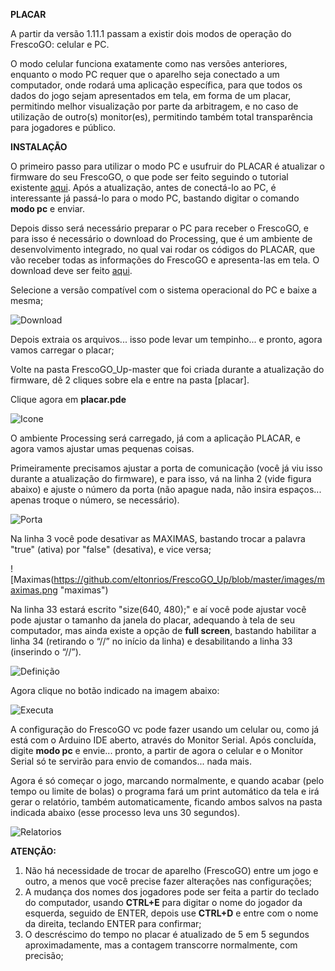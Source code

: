 **PLACAR**

A partir da versão 1.11.1 passam a existir dois modos de operação do FrescoGO: celular e PC. 

O modo celular funciona exatamente como nas versões anteriores, enquanto o modo PC requer que o aparelho seja conectado a um computador, onde rodará uma aplicação específica, para que todos os dados do jogo sejam apresentados em tela, em forma de um placar, permitindo melhor visualização por parte da arbitragem, e no caso de utilização de outro(s) monitor(es), permitindo também total transparência para jogadores e público.


**INSTALAÇÃO**

O primeiro passo para utilizar o modo PC e usufruir do PLACAR é atualizar o firmware do seu FrescoGO, o que pode ser feito seguindo o tutorial existente [aqui]( https://github.com/eltonrios/FrescoGO_Up/blob/master/tutoriais/tutorial_fvm.md). Após a atualização, antes de conectá-lo ao PC, é interessante já passá-lo para o modo PC, bastando digitar o comando **modo pc** e enviar.

Depois disso será necessário preparar o PC para receber o FrescoGO, e para isso é necessário o download do Processing, que é um ambiente de desenvolvimento integrado, no qual vai rodar os códigos do PLACAR, que vão receber todas as informações do FrescoGO e apresenta-las em tela. O download deve ser feito [aqui]( https://processing.org/download/).

Selecione a versão compatível com o sistema operacional do PC e baixe a mesma;

![Download](https://github.com/eltonrios/FrescoGO_Up/blob/master/images/download_Processing.PNG "download")

Depois extraia os arquivos... isso pode levar um tempinho... e pronto, agora vamos carregar o placar;

Volte na pasta FrescoGO_Up-master que foi criada durante a atualização do firmware, dê 2 cliques sobre ela e entre na pasta [placar].

Clique  agora em **placar.pde**

![Icone](https://github.com/eltonrios/FrescoGO_Up/blob/master/images/icone_processing.PNG "icone")

O ambiente Processing será carregado, já com a aplicação PLACAR, e agora vamos ajustar umas pequenas coisas.

Primeiramente precisamos ajustar a porta de comunicação (você já viu isso durante a atualização do firmware), e para isso, vá na linha 2 (vide figura abaixo) e ajuste o número da porta (não apague nada, não insira espaços... apenas troque o número, se necessário).

![Porta](https://github.com/eltonrios/FrescoGO_Up/blob/master/images/porta.png "porta")

Na linha 3 você pode desativar as MAXIMAS, bastando trocar a palavra "true" (ativa) por "false" (desativa), e vice versa;

![Maximas(https://github.com/eltonrios/FrescoGO_Up/blob/master/images/maximas.png "maximas")

Na linha 33 estará escrito "size(640, 480);" e aí você pode ajustar você pode ajustar o tamanho da janela do placar, adequando à tela de seu computador, mas ainda existe a opção de **full screen**,  bastando habilitar a linha 34 (retirando o “//” no início da linha) e desabilitando a linha 33 (inserindo o “//”).

![Definição](https://github.com/eltonrios/FrescoGO_Up/blob/master/images/definicao_tela.png "definição")

Agora clique no botão indicado na imagem abaixo:

![Executa](https://github.com/eltonrios/FrescoGO_Up/blob/master/images/executa.png "executa")

A configuração do FrescoGO vc pode fazer usando um celular ou, como já está com o Arduino IDE aberto, através do Monitor Serial. Após concluída, digite **modo pc** e envie... pronto, a partir de agora o celular e o Monitor Serial só te servirão para envio de comandos... nada mais.

Agora é só começar o jogo, marcando normalmente, e quando acabar (pelo tempo ou limite de bolas) o programa fará um print automático da tela e irá gerar o relatório, também automaticamente, ficando ambos salvos na pasta indicada abaixo (esse processo leva uns 30 segundos).

![Relatorios](https://github.com/eltonrios/FrescoGO_Up/blob/master/images/relatorios.PNG "relatorios")

**ATENÇÃO:**
1. Não há necessidade de trocar de aparelho (FrescoGO) entre um jogo e outro, a menos que você precise fazer alterações nas configurações;
2. A mudança dos nomes dos jogadores pode ser feita a partir do teclado do computador, usando **CTRL+E** para digitar o nome do jogador da esquerda, seguido de ENTER, depois use **CTRL+D** e entre com o nome da direita, teclando ENTER para confirmar;
3. O descréscimo do tempo no placar é atualizado de 5 em 5 segundos aproximadamente, mas a contagem transcorre normalmente, com precisão;

 


